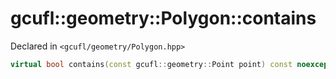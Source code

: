# gcufl::geometry::Polygon::contains
Declared in `<gcufl/geometry/Polygon.hpp>`
```cpp
virtual bool contains(const gcufl::geometry::Point point) const noexcept;
```
